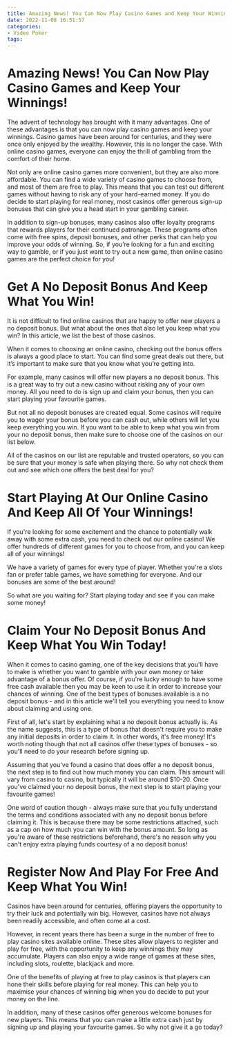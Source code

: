 ```yaml
---
title: Amazing News! You Can Now Play Casino Games and Keep Your Winnings!
date: 2022-11-08 16:51:57
categories:
- Video Poker
tags:
---
```



#  Amazing News! You Can Now Play Casino Games and Keep Your Winnings!

The advent of technology has brought with it many advantages. One of these advantages is that you can now play casino games and keep your winnings. Casino games have been around for centuries, and they were once only enjoyed by the wealthy. However, this is no longer the case. With online casino games, everyone can enjoy the thrill of gambling from the comfort of their home.

Not only are online casino games more convenient, but they are also more affordable. You can find a wide variety of casino games to choose from, and most of them are free to play. This means that you can test out different games without having to risk any of your hard-earned money. If you do decide to start playing for real money, most casinos offer generous sign-up bonuses that can give you a head start in your gambling career.

In addition to sign-up bonuses, many casinos also offer loyalty programs that rewards players for their continued patronage. These programs often come with free spins, deposit bonuses, and other perks that can help you improve your odds of winning. So, if you’re looking for a fun and exciting way to gamble, or if you just want to try out a new game, then online casino games are the perfect choice for you!

#  Get A No Deposit Bonus And Keep What You Win!

It is not difficult to find online casinos that are happy to offer new players a no deposit bonus. But what about the ones that also let you keep what you win? In this article, we list the best of those casinos.

When it comes to choosing an online casino, checking out the bonus offers is always a good place to start. You can find some great deals out there, but it’s important to make sure that you know what you’re getting into.

For example, many casinos will offer new players a no deposit bonus. This is a great way to try out a new casino without risking any of your own money. All you need to do is sign up and claim your bonus, then you can start playing your favourite games.

But not all no deposit bonuses are created equal. Some casinos will require you to wager your bonus before you can cash out, while others will let you keep everything you win. If you want to be able to keep what you win from your no deposit bonus, then make sure to choose one of the casinos on our list below.

All of the casinos on our list are reputable and trusted operators, so you can be sure that your money is safe when playing there. So why not check them out and see which one offers the best deal for you?

#  Start Playing At Our Online Casino And Keep All Of Your Winnings!

If you're looking for some excitement and the chance to potentially walk away with some extra cash, you need to check out our online casino! We offer hundreds of different games for you to choose from, and you can keep all of your winnings!

We have a variety of games for every type of player. Whether you're a slots fan or prefer table games, we have something for everyone. And our bonuses are some of the best around!

So what are you waiting for? Start playing today and see if you can make some money!

#  Claim Your No Deposit Bonus And Keep What You Win Today!

When it comes to casino gaming, one of the key decisions that you'll have to make is whether you want to gamble with your own money or take advantage of a bonus offer. Of course, if you're lucky enough to have some free cash available then you may be keen to use it in order to increase your chances of winning. One of the best types of bonuses available is a no deposit bonus - and in this article we'll tell you everything you need to know about claiming and using one.

First of all, let's start by explaining what a no deposit bonus actually is. As the name suggests, this is a type of bonus that doesn't require you to make any initial deposits in order to claim it. In other words, it's free money! It's worth noting though that not all casinos offer these types of bonuses - so you'll need to do your research before signing up.

Assuming that you've found a casino that does offer a no deposit bonus, the next step is to find out how much money you can claim. This amount will vary from casino to casino, but typically it will be around $10-20. Once you've claimed your no deposit bonus, the next step is to start playing your favourite games!

One word of caution though - always make sure that you fully understand the terms and conditions associated with any no deposit bonus before claiming it. This is because there may be some restrictions attached, such as a cap on how much you can win with the bonus amount. So long as you're aware of these restrictions beforehand, there's no reason why you can't enjoy extra playing funds courtesy of a no deposit bonus!

#  Register Now And Play For Free And Keep What You Win!

Casinos have been around for centuries, offering players the opportunity to try their luck and potentially win big. However, casinos have not always been readily accessible, and often come at a cost.

However, in recent years there has been a surge in the number of free to play casino sites available online. These sites allow players to register and play for free, with the opportunity to keep any winnings they may accumulate. Players can also enjoy a wide range of games at these sites, including slots, roulette, blackjack and more.

One of the benefits of playing at free to play casinos is that players can hone their skills before playing for real money. This can help you to maximise your chances of winning big when you do decide to put your money on the line.

In addition, many of these casinos offer generous welcome bonuses for new players. This means that you can make a little extra cash just by signing up and playing your favourite games. So why not give it a go today?